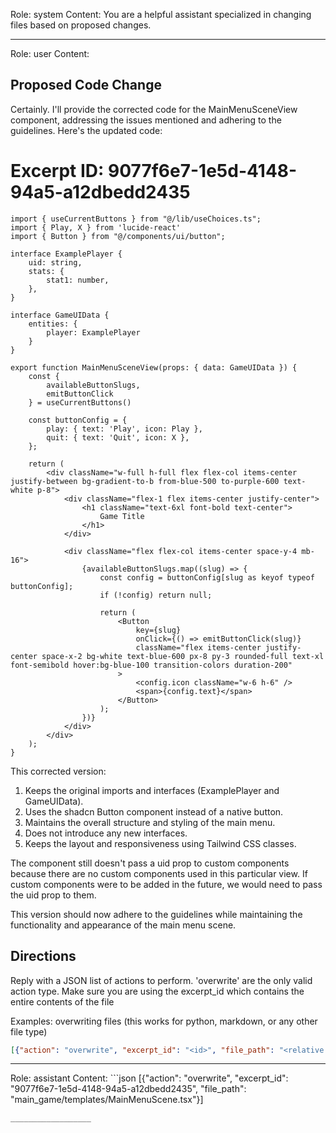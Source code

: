 Role: system
Content: You are a helpful assistant specialized in changing files based on proposed changes.
__________________
Role: user
Content: 
## Proposed Code Change
Certainly. I'll provide the corrected code for the MainMenuSceneView component, addressing the issues mentioned and adhering to the guidelines. Here's the updated code:

# Excerpt ID: 9077f6e7-1e5d-4148-94a5-a12dbedd2435
```tsx main_game/templates/MainMenuScene.tsx
import { useCurrentButtons } from "@/lib/useChoices.ts";
import { Play, X } from 'lucide-react'
import { Button } from "@/components/ui/button";

interface ExamplePlayer {
    uid: string,
    stats: {
        stat1: number,
    },
}

interface GameUIData {
    entities: {
        player: ExamplePlayer
    }
}

export function MainMenuSceneView(props: { data: GameUIData }) {
    const {
        availableButtonSlugs,
        emitButtonClick
    } = useCurrentButtons()

    const buttonConfig = {
        play: { text: 'Play', icon: Play },
        quit: { text: 'Quit', icon: X },
    };

    return (
        <div className="w-full h-full flex flex-col items-center justify-between bg-gradient-to-b from-blue-500 to-purple-600 text-white p-8">
            <div className="flex-1 flex items-center justify-center">
                <h1 className="text-6xl font-bold text-center">
                    Game Title
                </h1>
            </div>

            <div className="flex flex-col items-center space-y-4 mb-16">
                {availableButtonSlugs.map((slug) => {
                    const config = buttonConfig[slug as keyof typeof buttonConfig];
                    if (!config) return null;

                    return (
                        <Button
                            key={slug}
                            onClick={() => emitButtonClick(slug)}
                            className="flex items-center justify-center space-x-2 bg-white text-blue-600 px-8 py-3 rounded-full text-xl font-semibold hover:bg-blue-100 transition-colors duration-200"
                        >
                            <config.icon className="w-6 h-6" />
                            <span>{config.text}</span>
                        </Button>
                    );
                })}
            </div>
        </div>
    );
}
```

This corrected version:

1. Keeps the original imports and interfaces (ExamplePlayer and GameUIData).
2. Uses the shadcn Button component instead of a native button.
3. Maintains the overall structure and styling of the main menu.
4. Does not introduce any new interfaces.
5. Keeps the layout and responsiveness using Tailwind CSS classes.

The component still doesn't pass a uid prop to custom components because there are no custom components used in this particular view. If custom components were to be added in the future, we would need to pass the uid prop to them.

This version should now adhere to the guidelines while maintaining the functionality and appearance of the main menu scene.

## Directions
Reply with a JSON list of actions to perform. 'overwrite' are the only valid action type. 
Make sure you are using the excerpt_id which contains the entire contents of the file

Examples:
overwriting files (this works for python, markdown, or any other file type)
```json output_example1
[{"action": "overwrite", "excerpt_id": "<id>", "file_path": "<relative file path>"}]
```

__________________
Role: assistant
Content: ```json
[{"action": "overwrite", "excerpt_id": "9077f6e7-1e5d-4148-94a5-a12dbedd2435", "file_path": "main_game/templates/MainMenuScene.tsx"}]
```
__________________
